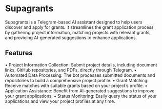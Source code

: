 # Supagrants

Supagrants is a Telegram-based AI assistant designed to help users discover and apply for grants. It streamlines the grant application process by gathering project information, matching projects with relevant grants, and providing AI-generated suggestions to enhance applications.

## Features
•	Project Information Collection: Submit project details, including document links, GitHub repositories, and PDFs, directly through Telegram.
•	Automated Data Processing: The bot processes submitted documents and repositories to build a comprehensive project profile.
•	Grant Matching: Receive matches with suitable grants based on your project’s profile.
•	Application Assistance: Benefit from AI-generated suggestions to improve your grant applications.
•	Status Monitoring: Easily query the status of your applications and view your project profiles at any time.